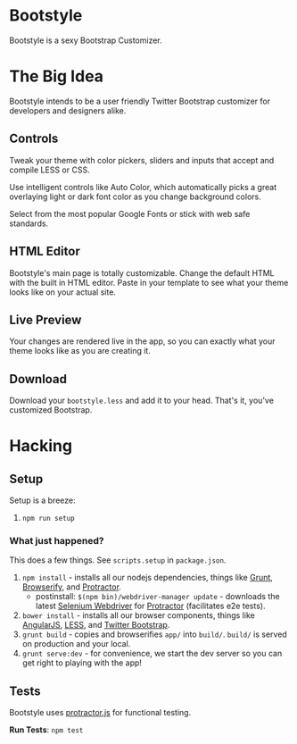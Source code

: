 Bootstyle
=========

Bootstyle is a sexy Bootstrap Customizer.

# The Big Idea

Bootstyle intends to be a user friendly Twitter Bootstrap customizer for developers and designers alike.

## Controls

Tweak your theme with color pickers, sliders and inputs that accept and compile LESS or CSS.

Use intelligent controls like Auto Color, which automatically picks a great overlaying light or dark font color as you change background colors.

Select from the most popular Google Fonts or stick with web safe standards.

## HTML Editor

Bootstyle's main page is totally customizable.  Change the default HTML with the built in HTML editor.  Paste in your template to see what your theme looks like on your actual site.

## Live Preview

Your changes are rendered live in the app, so you can exactly what your theme looks like as you are creating it.

## Download

Download your `bootstyle.less` and add it to your head.  That's it, you've customized Bootstrap.

# Hacking

## Setup

Setup is a breeze:

1. `npm run setup`

### What just happened?

This does a few things.  See `scripts.setup` in `package.json`.

1. `npm install` - installs all our nodejs dependencies, things like [Grunt](https://github.com/gruntjs/grunt), [Browserify](https://github.com/substack/node-browserify), and [Protractor](https://github.com/angular/protractor).
    - postinstall: `$(npm bin)/webdriver-manager update` - downloads the latest [Selenium Webdriver](https://code.google.com/p/selenium/wiki/WebDriverJs) for [Protractor](https://github.com/angular/protractor) (facilitates e2e tests).
3. `bower install` - installs all our browser components, things like [AngularJS](https://github.com/angular/angular), [LESS](https://github.com/less/less.js), and [Twitter Bootstrap](https://github.com/twbs/bootstrap).
4. `grunt build` - copies and browserifies `app/` into `build/`.  `build/` is served on production and your local.
5. `grunt serve:dev` - for convenience, we start the dev server so you can get right to playing with the app!

## Tests

Bootstyle uses [protractor.js](https://github.com/angular/protractor) for functional testing.

**Run Tests**: `npm test`
